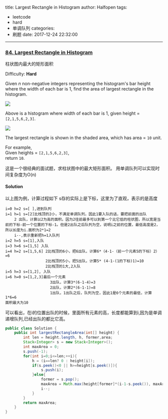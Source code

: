 title: Largest Rectangle in Histogram
author: Halfopen
tags:
  - leetcode
  - hard
  - 单调队列
categories:
  - 刷题
date: 2017-12-24 22:32:00
---
### [84\. Largest Rectangle in Histogram](https://leetcode.com/problems/largest-rectangle-in-histogram/description/)
柱状图内最大的矩形面积

Difficulty: **Hard**

Given _n_ non-negative integers representing the histogram's bar height where the width of each bar is 1, find the area of largest rectangle in the histogram.

![](https://leetcode.com/static/images/problemset/histogram.png)  

Above is a histogram where width of each bar is 1, given height = `[2,1,5,6,2,3]`.

![](https://leetcode.com/static/images/problemset/histogram_area.png)  

The largest rectangle is shown in the shaded area, which has area = `10` unit.

For example,  
Given heights = `[2,1,5,6,2,3]`,  
return `10`.

这是一个很经典的面试题，求柱状图中的最大矩形面积。
用单调队列可以实现时间复杂度为O(n)

#### Solution

以上图为例，计算过程如下
s存的实际上是下标，这里为了直观，表示的是高度

	i=0 h=2 s=[ ],进到队列
    i=1 h=1 s=[2]比栈顶的2小，不满足单调队列，因此1要入队的话，要把前面的出队
    	2 出队，计算以2为高的面积。因为2往前最多可以到第一个比它低的柱状图，所以宽是当前的下标-前一个位置的下标-1。但是2出队之后队列为空，说明i之前的位置，最低高度是2，所以长度为i.面积为2*1=2
        i--,表示重新把h=1入队列
    i=2 h=5 s=[1],入队
    i=3 h=6 s=[1,5] 入队
    i=4 h=2 s=[1,5,6] 2比栈顶的6小，把6出队，计算6*（4-1-（前一个元素5的下标）2）=6
    				  2比栈顶的5小，把5出队，计算5* (4-1-(1的下标)1)=10
                      2比栈顶的1大,2入队
    i=5 h=3 s=[1,2], 入队
    i=6 h=0 s=[1,2,3]最后一个元素
    					3出队，计算3*(6-1-4)=3
    					2出队，计算2*(6-1-1)=8
                        1出队，1出队之后，队列为空，因此1是6个元素的最低，计算1*6=6
    面积最大为10
      
可以看出，在i的位置出队的时候，里面所有元素的高，长度都能算到i,因为是单调递增队列,已经出队的都比它高。


```java
public class Solution {
    public int largestRectangleArea(int[] height) {
        int len = height.length, h, former,area;
        Stack<Integer> s = new Stack<Integer>();
        int maxArea = 0;
        s.push(-1);
        for(int i=0;i<=len;++i){
            h = (i==len? 0 : height[i]);
            if(s.peek()<0 || h>=height[s.peek()]){
                s.push(i);
            }else{
                former = s.pop();
                maxArea = Math.max(height[former]*(i-1-s.peek()), maxArea);
                i--;
            }
        }
        return maxArea;
    }
}
```